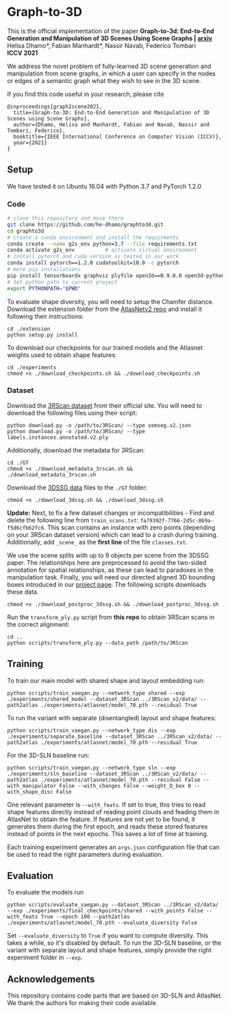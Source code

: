 # Graph-to-3D

This is the official implementation of the paper **Graph-to-3d: End-to-End Generation and Manipulation of 3D Scenes Using Scene Graphs | <a href="https://arxiv.org/pdf/2108.08841.pdf">arxiv</a>** <br/>
Helisa Dhamo*, Fabian Manhardt*, Nassir Navab, Federico Tombari<br/>
**ICCV 2021**

We address the novel problem of fully-learned 3D scene generation and manipulation from scene graphs, in which a user can specify
in the nodes or edges of a semantic graph what they wish to see in the 3D scene.

If you find this code useful in your research, please cite
```
@inproceedings{graph2scene2021,
  title={Graph-to-3D: End-to-End Generation and Manipulation of 3D Scenes using Scene Graphs},
  author={Dhamo, Helisa and Manhardt, Fabian and Navab, Nassir and Tombari, Federico},
  booktitle={IEEE International Conference on Computer Vision (ICCV)},
  year={2021}
}
```

## Setup

We have tested it on Ubuntu 16.04 with Python 3.7 and PyTorch 1.2.0

### Code
```bash
# clone this repository and move there
git clone https://github.com/he-dhamo/graphto3d.git
cd graphto3d
# create a conda environment and install the requirments
conda create --name g2s_env python=3.7 --file requirements.txt 
conda activate g2s_env          # activate virtual environment
# install pytorch and cuda version as tested in our work
conda install pytorch==1.2.0 cudatoolkit=10.0 -c pytorch
# more pip installations
pip install tensorboardx graphviz plyfile open3d==0.9.0.0 open3d-python==0.7.0.0 
# Set python path to current project
export PYTHONPATH="$PWD"
```

To evaluate shape diversity, you will need to setup the Chamfer distance. Download the extension folder from the
<a href="https://github.com/TheoDEPRELLE/AtlasNetV2">AtlasNetv2 repo</a> and install it following their instructions:
```
cd ./extension
python setup.py install
```

To download our checkpoints for our trained models and the Atlasnet weights used to obtain shape features:
```
cd ./experiments
chmod +x ./download_checkpoints.sh && ./download_checkpoints.sh
```

### Dataset

Download the <a href="https://waldjohannau.github.io/RIO/#download">3RScan dataset</a> from their official site. You will need to download
the following files using their script:
```
python download.py -o /path/to/3RScan/ --type semseg.v2.json
python download.py -o /path/to/3RScan/ --type labels.instances.annotated.v2.ply
```
Additionally, download the metadata for 3RScan:
```
cd ./GT
chmod +x ./download_metadata_3rscan.sh && ./download_metadata_3rscan.sh
```
Download the <a href="https://3dssg.github.io/#download" >3DSSG data</a> files to the `./GT` folder:
```
chmod +x ./download_3dssg.sh && ./download_3dssg.sh
```

**Update:** Next, to fix a few dataset changes or incompatibilities - Find and delete the following line from `train_scans.txt`: `fa79392f-7766-2d5c-869a-f5d6cfb62fc6`. This scan contains an instance with zero points (depending on your 3RScan dataset version) which can lead to a crash during training. Additionally, add `_scene_` as the **first line** of the file `classes.txt`. 

We use the scene splits with up to 9 objects per scene from the 3DSSG paper.
The relationships here are preprocessed to avoid the two-sided annotation for spatial relationships, as these can lead 
to paradoxes in the manipulation task. Finally, you will need our directed aligned 3D bounding boxes introduced in our
<a href="https://he-dhamo.github.io/Graphto3D/#download">project page</a>. The following scripts downloads these data.
```
chmod +x ./download_postproc_3dssg.sh && ./download_postproc_3dssg.sh
```

Run the `transform_ply.py` script from **this repo** to obtain 3RScan scans in the correct alignment:
```
cd ..
python scripts/transform_ply.py --data_path /path/to/3RScan
```

## Training

To train our main model with shared shape and layout embedding run:

```
python scripts/train_vaegan.py --network_type shared --exp ./experiments/shared_model --dataset_3RScan ../3RScan_v2/data/ --path2atlas ./experiments/atlasnet/model_70.pth --residual True
```

To run the variant with separate (disentangled) layout and shape features:
```
python scripts/train_vaegan.py --network_type dis --exp ./experiments/separate_baseline --dataset_3RScan ../3RScan_v2/data/ --path2atlas ./experiments/atlasnet/model_70.pth --residual True
```

For the 3D-SLN baseline run:
```
python scripts/train_vaegan.py --network_type sln --exp ./experiments/sln_baseline --dataset_3RScan ../3RScan_v2/data/ --path2atlas ./experiments/atlasnet/model_70.pth --residual False --with_manipulator False --with_changes False --weight_D_box 0 --with_shape_disc False
```



One relevant parameter is `--with_feats`. If set to true, this tries to read shape features directly instead of reading 
point clouds and feading them in AtlasNet to obtain the feature. If features are not yet to be found, it generates them 
during the first epoch, and reads these stored features instead of points in the next epochs. This saves a lot of time 
at training. 

Each training experiment generates an `args.json` configuration file that can be used to read the right parameters during evaluation.

## Evaluation

To evaluate the models run
```
python scripts/evaluate_vaegan.py --dataset_3RScan ../3RScan_v2/data/ --exp ./experiments/final_checkpoints/shared --with_points False --with_feats True --epoch 100 --path2atlas ./experiments/atlasnet/model_70.pth --evaluate_diversity False
```
Set `--evaluate_diversity` to `True` if you want to compute diversity. This takes a while, so it's disabled by default.
To run the 3D-SLN baseline, or the variant with separate layout and shape features, simply provide the right experiment folder in `--exp`.

## Acknowledgements

This repository contains code parts that are based on 3D-SLN and AtlasNet. We thank the authors for making their code available.
